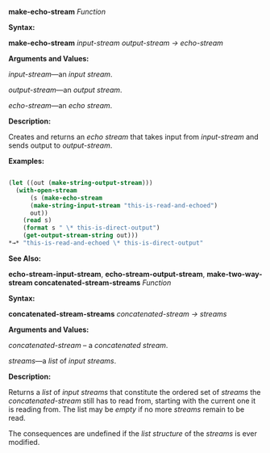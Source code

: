 **make-echo-stream** *Function* 



**Syntax:** 



**make-echo-stream** *input-stream output-stream → echo-stream* 



**Arguments and Values:** 



*input-stream*—an *input stream*. 



*output-stream*—an *output stream*. 



*echo-stream*—an *echo stream*. 



**Description:** 



Creates and returns an *echo stream* that takes input from *input-stream* and sends output to *output-stream*. 



**Examples:**
```lisp

(let ((out (make-string-output-stream))) 
  (with-open-stream 
      (s (make-echo-stream 
	  (make-string-input-stream "this-is-read-and-echoed") 
	  out)) 
    (read s) 
    (format s " \* this-is-direct-output") 
    (get-output-stream-string out))) 
*→* "this-is-read-and-echoed \* this-is-direct-output" 

```
**See Also:** 



**echo-stream-input-stream**, **echo-stream-output-stream**, **make-two-way-stream concatenated-stream-streams** *Function* 



**Syntax:** 



**concatenated-stream-streams** *concatenated-stream → streams* 



**Arguments and Values:** 



*concatenated-stream* – a *concatenated stream*. 



*streams*—a *list* of *input streams*. 







 



 



**Description:** 



Returns a *list* of *input streams* that constitute the ordered set of *streams* the *concatenated-stream* still has to read from, starting with the current one it is reading from. The list may be *empty* if no more *streams* remain to be read. 



The consequences are undefined if the *list structure* of the *streams* is ever modified. 